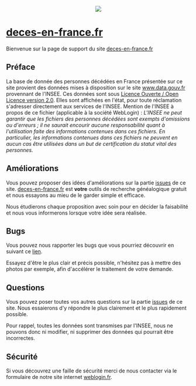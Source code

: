 <p align="center">
  <img src="https://www.deces-en-france.fr/theme/images/logo.png">
</p>

# [deces-en-france.fr](deces-en-france.fr)

Bienvenue sur la page de support du site [deces-en-france.fr](deces-en-france.fr)

## Préface
La base de donnée des personnes décédées en France présentée sur ce site provient des données mises à disposition sur le site www.data.gouv.fr provennant de l'INSEE. Ces données sont sous [Licence Ouverte / Open Licence version 2.0](https://www.etalab.gouv.fr/licence-ouverte-open-licence). Elles sont affichées en l'état, pour toute réclamation s'adresser directement aux services de l'INSEE. Mention de l'INSEE à propos de ce fichier (applicable à la société WebLogin) : *L'INSEE ne peut garantir que les fichiers des personnes décédées sont exempts d'omissions ou d'erreurs ; il ne saurait encourir aucune responsabilité quant à l'utilisation faite des informations contenues dans ces fichiers. En particulier, les informations contenues dans ces fichiers ne peuvent en aucun cas être utilisées dans un but de certification du statut vital des personnes.*

## Améliorations
Vous pouvez proposer des idées d'améliorations sur la partie [issues](https://github.com/WebLogin/deces-en-france.fr/issues/new) de ce site. [deces-en-france.fr](deces-en-france.fr) est **votre** outils de recherche généalogique gratuit et nous essayons au mieu de le garder simple et efficace.

Nous étudierons chaque proposition avec soin pour en décider la faisabilité et nous vous informerons lorsque votre idée sera réalisée.

## Bugs
Vous pouvez nous rapporter les bugs que vous pourriez découvrir en suivant ce [lien](https://github.com/WebLogin/deces-en-france.fr/issues/new).

Essayez d'être le plus clair et précis possible, n'hésitez pas à mettre des photos par exemple, afin d'accélérer le traitement de votre demande.

## Questions
Vous pouvez poser toutes vos autres questions sur la partie [issues](https://github.com/WebLogin/deces-en-france.fr/issues/new) de ce site. Nous essaierons d'y répondre le plus clairement et le plus rapidement possible.

Pour rappel, toutes les données sont transmises par l'INSEE, nous ne pouvons donc ni modifier, ni supprimer des données qui pourrait être incorrectes.

## Sécurité
Si vous découvrez une faille de sécurité merci de nous contacter via le formulaire de notre site internet [weblogin.fr](https://www.weblogin.fr/nous-contacter).
